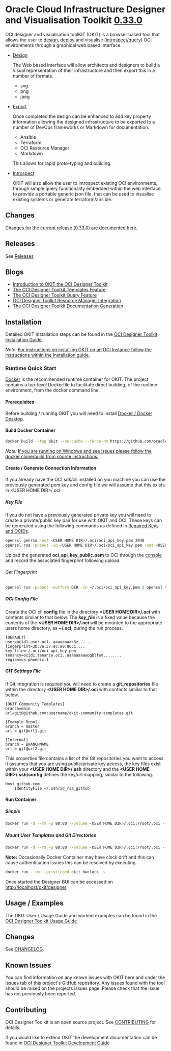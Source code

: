 # Oracle Cloud Infrastructure Designer and Visualisation Toolkit [0.33.0](CHANGELOG.md#version-0.33.0)

OCI designer and visualisation toolKIT (OKIT) is a browser based tool that allows the user to [design](https://www.ateam-oracle.com/introduction-to-okit-the-oci-designer-toolkit), 
[deploy](https://www.ateam-oracle.com/introduction-to-okit-the-oci-designer-toolkit) and visualise ([introspect/query](https://www.ateam-oracle.com/the-oci-designer-toolkit-query-feature)) 
OCI environments through a graphical web based interface. 

- [Design](https://www.ateam-oracle.com/introduction-to-okit-the-oci-designer-toolkit)

    The Web based interface will allow architects and designers to build a visual representation of their infrastructure
    and then export this in a number of formats. 

    - svg
    - png
    - jpeg

- [Export](https://www.ateam-oracle.com/introduction-to-okit-the-oci-designer-toolkit)

    Once completed the design can be enhanced to add key property information allowing the designed infrastructure to
    be exported to a number of DevOps frameworks or Markdown for documentation.
    
    - Ansible
    - Terraform
    - OCI Resource Manager
    - Markdown
    
    This allows for rapid proto-typing and building.

- [Introspect](https://www.ateam-oracle.com/the-oci-designer-toolkit-query-feature)

    OKIT will also allow the user to introspect existing OCI environments, through simple query functionality embedded within the
    web interface, to provide a portable generic json file, that can be used to visualise existing systems or generate terraform/ansible.


## Changes

[Changes for the current release (0.33.0) are documented here.](CHANGELOG.md#version-0.33.0)


## Releases

See [Releases](https://github.com/oracle/oci-designer-toolkit/releases)
  
## Blogs
- [Introduction to OKIT the OCI Designer Toolkit](https://www.ateam-oracle.com/introduction-to-okit-the-oci-designer-toolkit)
- [The OCI Designer Toolkit Templates Feature](https://www.ateam-oracle.com/the-oci-designer-toolkit-templates-feature)
- [The OCI Designer Toolkit Query Feature](https://www.ateam-oracle.com/the-oci-designer-toolkit-query-feature)
- [OCI Designer Toolkit Resource Manager Integration](https://www.ateam-oracle.com/oci-designer-toolkit-resource-manager-integration)
- [The OCI Designer Toolkit Documentation Generation](https://www.ateam-oracle.com/the-oci-designer-toolkit-documentation-generation)


## Installation
Detailed OKIT Installation steps can be found in the [OCI Designer Toolkit Installation Guide](documentation/Installation.md).

_Note:_ [For instructions on installing OKIT on an OCI Instance follow the instructions within the Installation guide.](documentation/Installation.md#install-on-oci-instance)


### Runtime Quick Start
[Docker](https://www.docker.com/products/docker-desktop) is the recommended runtime container for OKIT. The project contains a top-level Dockerfile to facilitate direct
building, of the runtime environment, from the docker command line.

#### Prerequisites 
Before building / running OKIT you will need to install [Docker / Docker Desktop](https://www.docker.com/products/docker-desktop).

#### Build Docker Container
```bash
docker build --tag okit --no-cache --force-rm https://github.com/oracle/oci-designer-toolkit.git
```
_Note:_ [If you are running on Windows and see issues please follow the docker clone/build from source instructions.](documentation/Installation.md#build-from-source)

#### Create / Generate Connection Information
If you already have the OCI sdk/cli installed on you machine you can use the previously generated pem key and config file
we will assume that this exists in &lt;USER HOME DIR&gt;/.oci 

##### Key File

If you do not have a previously generated private key you will need to create a private/public key pair for use with OKIT and OCI.
These keys can be generated using the following commands as defined in [Required Keys and OCIDs](https://docs.cloud.oracle.com/en-us/iaas/Content/API/Concepts/apisigningkey.htm).

```bash
openssl genrsa -out <USER HOME DIR>/.oci/oci_api_key.pem 2048   
openssl rsa -pubout -in <USER HOME DIR>/.oci/oci_api_key.pem -out <USER HOME DIR>/.oci/oci_api_key_public.pem                                  
```

Upload the generated __oci_api_key_public.pem__ to OCI through the [console](https://docs.cloud.oracle.com/en-us/iaas/Content/API/Concepts/apisigningkey.htm) and record the associated fingerprint following upload.

###### Get Fingerprint
```bash
openssl rsa -pubout -outform DER -in ~/.oci/oci_api_key.pem | openssl md5 -c
```

##### OCI Config File

Create the OCI cli __config__ file in the directory __&lt;USER HOME DIR&gt;/.oci__ with contents similar to that below.
The __*key_file*__ is a fixed value because the contents of the __&lt;USER HOME DIR&gt;/.oci__ will be mounted to the
appropriate users home directory, as __~/.oci__, during the run process.

```properties
[DEFAULT]
user=ocid1.user.oc1..aaaaaaaak6z......
fingerprint=3b:7e:37:ec:a0:86:1....
key_file=~/.oci/oci_api_key.pem  
tenancy=ocid1.tenancy.oc1..aaaaaaaawpqblfem........
region=us-phoenix-1
```

##### GIT Settings File

If Git integration is required you will need to create a __git_repositories__ file within the directory 
__&lt;USER HOME DIR&gt;/.oci__ with contents similar to that below.

```properties
[OKIT Community Templates]
branch=main
url=git@github.com:username/okit-community-templates.git
  
[Example Repo]
branch = master
url = git@url1.git

[Internal]
branch = BRANCHNAME
url = git@url2.git
```

This properties file contains a list of the Git repositories you want to access. It assumes that you are using public/private
key access, the key files exist within your __&lt;USER HOME DIR&gt;/.ssh__ directory and the __&lt;USER HOME DIR&gt;/.ssh/config__
defines the key/url mapping, similar to the following.

```properties
Host github.com
	IdentityFile ~/.ssh/id_rsa_github
```


#### Run Container

##### Simple
```bash
docker run -d --rm -p 80:80 --volume <USER HOME DIR>/.oci:/root/.oci --volume <USER HOME DIR>/.ssh:/root/.ssh --name okit okit
```

##### Mount User Templates and Git Directories
```bash
docker run -d --rm -p 80:80 --volume <USER HOME DIR>/.oci:/root/.oci --volume <USER HOME DIR>/.ssh:/root/.ssh --volume <PATH TO USER TEMPLATES DIR>:/okit/instance/templates/user --volume <PATH TO GIT DIR>:/okit/instance/git --volume <PATH TO LOCAL DIR>:/okit/instance/local --name okit okit
```

__Note:__ Occasionally Docker Container may have clock drift and this can cause authentication issues this can be resolved by executing.
```bash
docker run --rm --privileged okit hwclock -s
```

Once started the Designer BUI can be accessed on [http://localhost/okit/designer](http://localhost/okit/designer)

## Usage / Examples
The OKIT User / Usage Guide and worked examples can be found in the [OCI Designer Toolkit Usage Guide](documentation/Usage.md)

## Changes

See [CHANGELOG](CHANGELOG.md).

## Known Issues

You can find information on any known issues with OKIT here and under the Issues tab of this project's GitHub repository.
Any issues found with the tool should be raised on the projects issues page. Please check that the issue has not previously
been reported. 


## Contributing
OCI Designer Toolkit is an open source project. See [CONTRIBUTING](CONTRIBUTING.md) for details.

If you would like to extend OKIT the development documentation can be found in [OCI Designer Toolkit Development Guide](documentation/Development.md)



